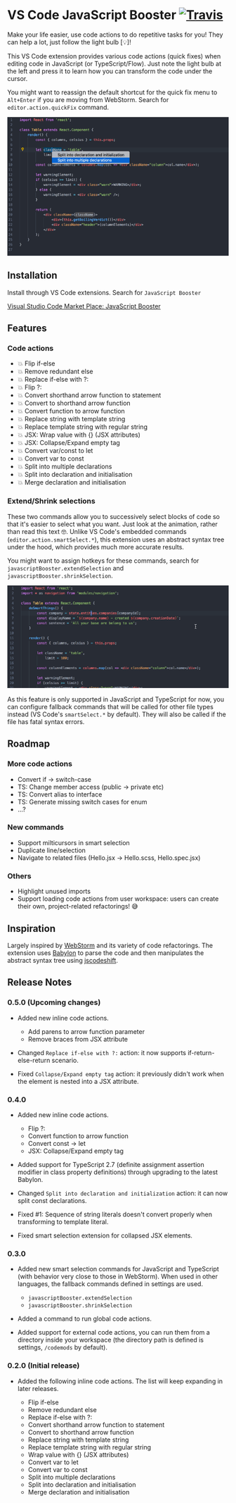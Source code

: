 # VS Code JavaScript Booster [![Travis](https://img.shields.io/travis/xsburg/vscode-javascript-booster.svg?style=flat)](https://travis-ci.org/xsburg/vscode-javascript-booster)

Make your life easier, use code actions to do repetitive tasks for you! They can help a lot, just follow the light bulb [💡]!

This VS Code extension provides various code actions (quick fixes) when editing code in JavaScript (or TypeScript/Flow). Just note the light bulb at the left and press it to learn how you can transform the code under the cursor.

You might want to reassign the default shortcut for the quick fix menu to `Alt+Enter` if you are moving from WebStorm. Search for `editor.action.quickFix` command.

![Features](resources/features.gif)

## Installation

Install through VS Code extensions. Search for `JavaScript Booster`

[Visual Studio Code Market Place: JavaScript Booster](https://marketplace.visualstudio.com/items?itemName=sburg.vscode-javascript-booster)

## Features

### Code actions

* 💥 Flip if-else
* 💥 Remove redundant else
* 💥 Replace if-else with ?:
* 💥 Flip ?:
* 💥 Convert shorthand arrow function to statement
* 💥 Convert to shorthand arrow function
* 💥 Convert function to arrow function
* 💥 Replace string with template string
* 💥 Replace template string with regular string
* 💥 JSX: Wrap value with {} (JSX attributes)
* 💥 JSX: Collapse/Expand empty tag
* 💥 Convert var/const to let
* 💥 Convert var to const
* 💥 Split into multiple declarations
* 💥 Split into declaration and initialisation
* 💥 Merge declaration and initialisation

### Extend/Shrink selections

These two commands allow you to successively select blocks of code so that it's easier to select what you want. Just look at the animation, rather than read this text 🤓. Unlike VS Code's embedded commands (`editor.action.smartSelect.*`), this extension uses an abstract syntax tree under the hood, which provides much more accurate results.

You might want to assign hotkeys for these commands, search for `javascriptBooster.extendSelection` and `javascriptBooster.shrinkSelection`.

![Smart extend/shrink selection](resources/smartSelection.gif)

As this feature is only supported in JavaScript and TypeScript for now, you can configure fallback commands that will be called for other file types instead (VS Code's `smartSelect.*` by default). They will also be called if the file has fatal syntax errors.

<!-- ### Run your own code actions (beta)

You can easily load and run your own code actions. -->

## Roadmap

### More code actions

* Convert if -> switch-case
* TS: Change member access (public -> private etc)
* TS: Convert alias to interface
* TS: Generate missing switch cases for enum
* ...?

### New commands

* Support milticursors in smart selection
* Duplicate line/selection
* Navigate to related files (Hello.jsx -> Hello.scss, Hello.spec.jsx)

### Others

* Highlight unused imports
* Support loading code actions from user workspace: users can create their own, project-related refactorings! 😅

## Inspiration

Largely inspired by [WebStorm](https://www.jetbrains.com/webstorm) and its variety of code refactorings. The extension uses [Babylon](https://github.com/babel/babel/tree/master/packages/babylon) to parse the code and then manipulates the abstract syntax tree using [jscodeshift](https://github.com/facebook/jscodeshift).

## Release Notes

### 0.5.0 (Upcoming changes)

* Added new inline code actions.

    * Add parens to arrow function parameter
    * Remove braces from JSX attribute

* Changed `Replace if-else with ?:` action: it now supports if-return-else-return scenario.
* Fixed `Collapse/Expand empty tag` action: it previously didn't work when the element is nested into a JSX attribute.

### 0.4.0

* Added new inline code actions.

    * Flip ?:
    * Convert function to arrow function
    * Convert const -> let
    * JSX: Collapse/Expand empty tag

* Added support for TypeScript 2.7 (definite assignment assertion modifier in class property definitions) through upgrading to the latest Babylon.

* Changed `Split into declaration and initialization` action: it can now split const declarations.

* Fixed #1: Sequence of string literals doesn't convert properly when transforming to template literal.

* Fixed smart selection extension for collapsed JSX elements.

### 0.3.0

* Added new smart selection commands for JavaScript and TypeScript (with behavior very close to those in WebStorm). When used in other languages, the fallback commands defined in settings are used.

    * `javascriptBooster.extendSelection`
    * `javascriptBooster.shrinkSelection`

* Added a command to run global code actions.
* Added support for external code actions, you can run them from a directory inside your workspace (the directory path is defined is settings, `/codemods` by default).

### 0.2.0 (Initial release)

* Added the following inline code actions. The list will keep expanding in later releases.

    * Flip if-else
    * Remove redundant else
    * Replace if-else with ?:
    * Convert shorthand arrow function to statement
    * Convert to shorthand arrow function
    * Replace string with template string
    * Replace template string with regular string
    * Wrap value with {} (JSX attributes)
    * Convert var to let
    * Convert var to const
    * Split into multiple declarations
    * Split into declaration and initialisation
    * Merge declaration and initialisation

<!-- ## Extension Settings

Include if your extension adds any VS Code settings through the `contributes.configuration` extension point.

For example:

This extension contributes the following settings:

* `myExtension.enable`: enable/disable this extension
* `myExtension.thing`: set to `blah` to do something

## Known Issues

Calling out known issues can help limit users opening duplicate issues against your extension.

* Fix canRun() for string literals in enums
* Allow Split declaration & initialization for const variables, makes little sense otherwise if const used everywhere

## Release Notes

Users appreciate release notes as you update your extension.

### 1.0.0

Initial release of ...

### 1.0.1

Fixed issue #.

### 1.1.0

Added features X, Y, and Z.
 -->
